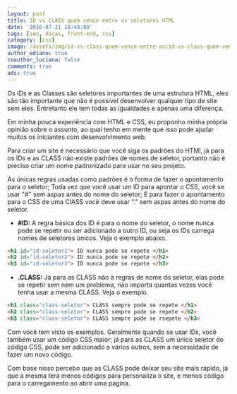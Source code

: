 ```yaml
---
layout: post
title: ID vs CLASS quem vence entre os seletores HTML
date: '2016-07-21 18:49:00'
tags: [seo, dicas, front-end, css]
category: [css]
image: /assets/img/id-vs-class-quem-vence-entre-os/id-vs-class-quem-vence-entre-os.jpg
author_ediano: true
coauthor_luciana: false
comments: true
ads: true
---
```


Os IDs e as Classes são seletores importantes de uma estrutura HTML, eles são tão importante que não é possível desenvolver qualquer tipo de site sem eles. Entretanto ele tem todas as igualdades e apenas uma diferença.

Em minha pouca experiência com HTML e CSS, eu proponho minha própria opinião sobre o assunto, ao qual tenho em mente que isso pode ajudar muitos os iniciantes com desenvolvimento web.

Para criar um site é necessário que você siga os padrões do HTMl, já para os IDs e as CLASS não existe padrões de nomes de seletor, portanto não é preciso criar um nome padronizado para usar no seu projeto.

As únicas regras usadas como padrões é o forma de fazer o apontamento para o seletor; Toda vez que você usar um ID para apontar o CSS, você se usar "#" sem aspas antes do nome do seletor; E para fazer o apontamento para o CSS de uma ClASS você deve usar "." sem aspas antes do nome do seletor.

* **#ID:** A regra básica dos ID é para o nome do seletor, o nome nunca pode se repetir ou ser adicionado a outro ID, ou seja os IDs carrega nomes de seletores únicos. Veja o exemplo abaixo.

```html
<h1 id="id-seletor1"> ID nunca pode se repete </h1>
<h2 id="id-seletor2"> ID nunca pode se repete </h2>
<h3 id="id-seletor3"> ID nunca pode se repete </h3>
```

* **.CLASS:** Já para as CLASS não à regras de nome do seletor, elas pode se repetir sem nem um problema, não importa quantas vezes você tenha usar a mesma CLASS. Veja o exemplo.

```html
<h1 class="class-seletor"> CLASS sempre pode se repete </h1>
<h2 class="class-seletor"> CLASS sempre pode se repete </h2>
<h3 class="class-seletor"> CLASS sempre pode se rsepete </h3>
```

Com você tem visto os exemplos. Geralmente quando se usar IDs, você também usar um código CSS maior; já para as CLASS um único seletor do código CSS, pode ser adicionado a vários outros, sem a necessidade de fazer um novo código.

Com base nisso percebo que as CLASS pode deixar seu site mais rápido, já que a mesma terá menos códigos para personaliza o site, e menos código para o carregamento ao abrir uma pagina.